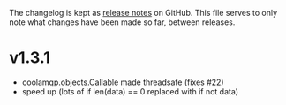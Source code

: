 The changelog is kept as [release notes](https://github.com/smok-serwis/coolamqp/releases/)
on GitHub. This file serves to only note what changes
have been made so far, between releases.

# v1.3.1

* coolamqp.objects.Callable made threadsafe (fixes #22)
* speed up (lots of if len(data) == 0 replaced with if not data)
